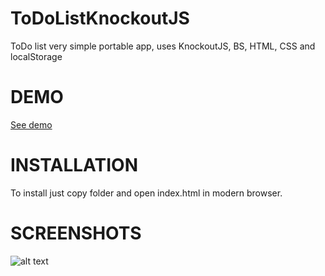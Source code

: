 # ToDoListKnockoutJS
ToDo list very simple portable app, uses KnockoutJS, BS, HTML, CSS and localStorage

# DEMO

[See demo](http://todolistknockoutjs.13signs.pl)

# INSTALLATION

To install just copy folder and open index.html in modern browser.

# SCREENSHOTS
![alt text](http://signs.civ.pl/demos/screenshots/todolistknockoutjs.png "KnockoutJS ToDoList")
